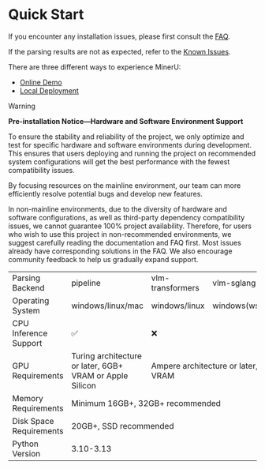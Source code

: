 # Quick Start

If you encounter any installation issues, please first consult the [FAQ](../FAQ/index.md).


If the parsing results are not as expected, refer to the [Known Issues](../known_issues.md).


There are three different ways to experience MinerU:

- [Online Demo](online_demo.md)
- [Local Deployment](local_deployment.md)


> [!WARNING]
> **Pre-installation Notice—Hardware and Software Environment Support**
>
> To ensure the stability and reliability of the project, we only optimize and test for specific hardware and software environments during development. This ensures that users deploying and running the project on recommended system configurations will get the best performance with the fewest compatibility issues.
>
> By focusing resources on the mainline environment, our team can more efficiently resolve potential bugs and develop new features.
>
> In non-mainline environments, due to the diversity of hardware and software configurations, as well as third-party dependency compatibility issues, we cannot guarantee 100% project availability. Therefore, for users who wish to use this project in non-recommended environments, we suggest carefully reading the documentation and FAQ first. Most issues already have corresponding solutions in the FAQ. We also encourage community feedback to help us gradually expand support.

<table>
    <tr>
        <td>Parsing Backend</td>
        <td>pipeline</td>
        <td>vlm-transformers</td>
        <td>vlm-sglang</td>
    </tr>
    <tr>
        <td>Operating System</td>
        <td>windows/linux/mac</td>
        <td>windows/linux</td>
        <td>windows(wsl2)/linux</td>
    </tr>
    <tr>
        <td>CPU Inference Support</td>
        <td>✅</td>
        <td colspan="2">❌</td>
    </tr>
    <tr>
        <td>GPU Requirements</td>
        <td>Turing architecture or later, 6GB+ VRAM or Apple Silicon</td>
        <td colspan="2">Ampere architecture or later, 8GB+ VRAM</td>
    </tr>
    <tr>
        <td>Memory Requirements</td>
        <td colspan="3">Minimum 16GB+, 32GB+ recommended</td>
    </tr>
    <tr>
        <td>Disk Space Requirements</td>
        <td colspan="3">20GB+, SSD recommended</td>
    </tr>
    <tr>
        <td>Python Version</td>
        <td colspan="3">3.10-3.13</td>
    </tr>
</table>
